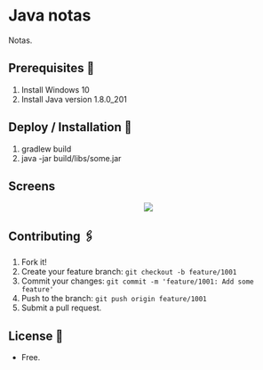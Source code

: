 # Java notas

Notas.

## Prerequisites 🚀

1. Install Windows 10
2. Install Java version 1.8.0_201

## Deploy / Installation 🔧

1. gradlew build
2. java -jar build/libs/some.jar

## Screens

<p align="center">
  <img src="documentation/someimage.jpg">
</p>

## Contributing 🖇️

1. Fork it!
2. Create your feature branch: `git checkout -b feature/1001`
3. Commit your changes: `git commit -m 'feature/1001: Add some feature'`
4. Push to the branch: `git push origin feature/1001`
5. Submit a pull request.

## License 📄

- Free.
